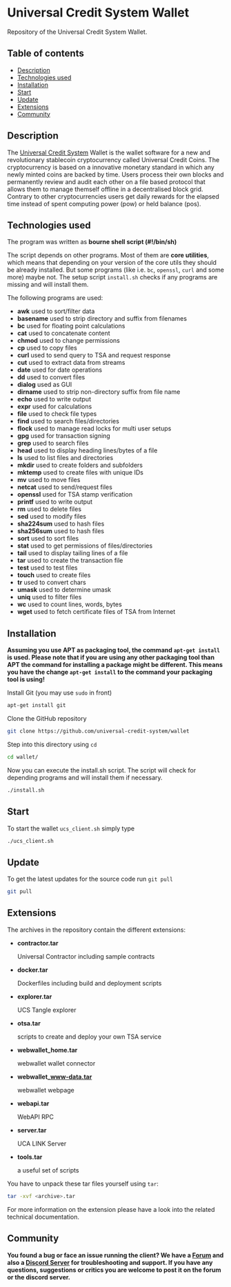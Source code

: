 # Universal Credit System Wallet

Repository of the Universal Credit System Wallet.

## Table of contents
* [Description](#description)
* [Technologies used](#technologies-used)
* [Installation](#installation)
* [Start](#start)
* [Update](#update)
* [Extensions](#extensions)
* [Community](#community)

## Description
The [Universal Credit System](https://www.universal-credit-system.org) Wallet is the wallet software for a new and revolutionary stablecoin cryptocurrency called Universal Credit Coins. The cryptocurrency is based on a innovative monetary standard in which any newly minted coins are backed by time. Users process their own blocks and permanently review and audit each other on a file based protocol that allows them to manage themself offline in a decentralised block grid. Contrary to other cryptocurrencies users get daily rewards for the elapsed time instead of spent computing power (pow) or held balance (pos).

## Technologies used
The program was written as **bourne shell script (#!/bin/sh)**

The script depends on other programs. Most of them are **core utilities**, which means that depending on your version of the core utils they should be already installed. But some programs (like i.e. ``bc``, ``openssl``, ``curl`` and some more) maybe not. The setup script `install.sh` checks if any programs are missing and will install them.

The following programs are used:

* **awk**     used to sort/filter data
* **basename** used to strip directory and suffix from filenames
* **bc**      used for floating point calculations
* **cat**     used to concatenate content
* **chmod**   used to change permissions
* **cp**      used to copy files
* **curl**    used to send query to TSA and request response
* **cut**     used to extract data from streams
* **date**    used for date operations
* **dd**      used to convert files
* **dialog**  used as GUI
* **dirname** used to strip non-directory suffix from file name
* **echo**    used to write output
* **expr**    used for calculations
* **file**    used to check file types
* **find**    used to search files/directories
* **flock**   used to manage read locks for multi user setups 
* **gpg**     used for transaction signing
* **grep**    used to search files
* **head**    used to display heading lines/bytes of a file
* **ls**      used to list files and directories
* **mkdir**   used to create folders and subfolders
* **mktemp**  used to create files with unique IDs
* **mv**      used to move files
* **netcat**  used to send/request files
* **openssl** used for TSA stamp verification
* **printf**  used to write output
* **rm**      used to delete files
* **sed**     used to modify files
* **sha224sum** used to hash files
* **sha256sum** used to hash files
* **sort**    used to sort files
* **stat**    used to get permissions of files/directories
* **tail**    used to display tailing lines of a file
* **tar**     used to create the transaction file
* **test**    used to test files
* **touch**   used to create files
* **tr**      used to convert chars
* **umask**   used to determine umask
* **uniq**    used to filter files
* **wc**      used to count lines, words, bytes
* **wget**    used to fetch certificate files of TSA from Internet

## Installation
**Assuming you use APT as packaging tool, the command `apt-get install` is used. Please note that if you are using any other packaging tool than APT the command for installing a package might be different. This means you have the change `apt-get install` to the command your packaging tool is using!**

Install Git (you may use `sudo` in front)
```bash
apt-get install git
```

Clone the GitHub repository
```bash
git clone https://github.com/universal-credit-system/wallet
```

Step into this directory using `cd`
```bash
cd wallet/
```

Now you can execute the install.sh script. The script will check for depending programs and will install them if necessary.
```bash
./install.sh
```

## Start
To start the wallet `ucs_client.sh` simply type
```bash
./ucs_client.sh
```

## Update
To get the latest updates for the source code run `git pull`
```bash
git pull
```
## Extensions
The archives in the repository contain the different extensions:

* **contractor.tar**

  Universal Contractor including sample contracts
  
* **docker.tar**

  Dockerfiles including build and deployment scripts
  
* **explorer.tar**

  UCS Tangle explorer
  
* **otsa.tar**

  scripts to create and deploy your own TSA service
  
* **webwallet_home.tar**

  webwallet wallet connector
  
* **webwallet_www-data.tar**

  webwallet webpage
  
* **webapi.tar**

  WebAPI RPC
  
* **server.tar**

  UCA LINK Server
  
* **tools.tar**

  a useful set of scripts

You have to unpack these tar files yourself using `tar`:
```bash
tar -xvf <archive>.tar
```
For more information on the extension please have a look into the related technical documentation.

## Community
**You found a bug or face an issue running the client? We have a [Forum](https://forum.universal-credit-system.org) and also a [Discord Server](https://discord.gg/5kvCP6kkRn) for troubleshooting and support. If you have any questions, suggestions or critics you are welcome to post it on the forum or the discord server.**
